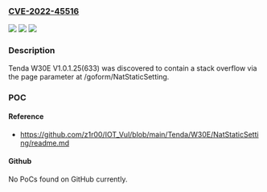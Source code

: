 ### [CVE-2022-45516](https://cve.mitre.org/cgi-bin/cvename.cgi?name=CVE-2022-45516)
![](https://img.shields.io/static/v1?label=Product&message=n%2Fa&color=blue)
![](https://img.shields.io/static/v1?label=Version&message=n%2Fa&color=blue)
![](https://img.shields.io/static/v1?label=Vulnerability&message=n%2Fa&color=brighgreen)

### Description

Tenda W30E V1.0.1.25(633) was discovered to contain a stack overflow via the page parameter at /goform/NatStaticSetting.

### POC

#### Reference
- https://github.com/z1r00/IOT_Vul/blob/main/Tenda/W30E/NatStaticSetting/readme.md

#### Github
No PoCs found on GitHub currently.

